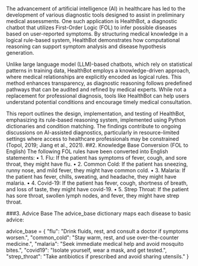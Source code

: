 The advancement of artificial intelligence (AI) in healthcare has led to the development of various diagnostic tools designed to assist in preliminary medical assessments. One such application is HealthBot, a diagnostic chatbot that utilizes First-Order Logic (FOL) to infer possible diseases based on user-reported symptoms. By structuring medical knowledge in a logical rule-based system, HealthBot demonstrates how computational reasoning can support symptom analysis and disease hypothesis generation.

Unlike large language model (LLM)-based chatbots, which rely on statistical patterns in training data, HealthBot employs a knowledge-driven approach, where medical relationships are explicitly encoded as logical rules. This method enhances transparency, as diagnostic reasoning follows predefined pathways that can be audited and refined by medical experts. While not a replacement for professional diagnosis, tools like HealthBot can help users understand potential conditions and encourage timely medical consultation.

This report outlines the design, implementation, and testing of HealthBot, emphasizing its rule-based reasoning system, implemented using Python dictionaries and condition matching. The findings contribute to ongoing discussions on AI-assisted diagnostics, particularly in resource-limited settings where access to healthcare professionals may be constrained (Topol, 2019; Jiang et al., 2021).
##2. Knowledge Base Conversion (FOL to English)
The following FOL rules have been converted into English statements:
•	1. Flu: If the patient has symptoms of fever, cough, and sore throat, they might have flu.
•	2. Common Cold: If the patient has sneezing, runny nose, and mild fever, they might have common cold.
•	3. Malaria: If the patient has fever, chills, sweating, and headache, they might have malaria.
•	4. Covid-19: If the patient has fever, cough, shortness of breath, and loss of taste, they might have covid-19.
•	5. Strep Throat: If the patient has sore throat, swollen lymph nodes, and fever, they might have strep throat.

###3. Advice Base
The advice_base dictionary maps each disease to basic advice:

advice_base = {
    "flu": "Drink fluids, rest, and consult a doctor if symptoms worsen.",
    "common_cold": "Stay warm, rest, and use over-the-counter medicine.",
    "malaria": "Seek immediate medical help and avoid mosquito bites.",
    "covid19": "Isolate yourself, wear a mask, and get tested.",
    "strep_throat": "Take antibiotics if prescribed and avoid sharing utensils."
}
